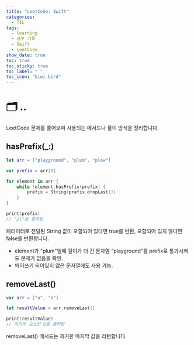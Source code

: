 ```yaml
---
title: "LeetCode: Swift"
categories:
  - TIL
tags:
  - learning
  - 공부 기록
  - Swift
  - LeetCode
show_date: true
toc: true
toc_sticky: true
toc_label: " "
toc_icon: "kiwi-bird"
---
```


# 🗂 ..
  LeetCode 문제를 풀어보며 사용되는 메서드나 풀이 방식을 정리합니다.  

## hasPrefix(_:)  

  ```swift
  let arr = ["playground", "plum", "plow"]

  var prefix = arr[0]

  for element in arr {
      while !element.hasPrefix(prefix) {
          prefix = String(prefix.dropLast())
      }
  }

  print(prefix)
  // "pl"을 출력함.
  ```
  패러미터로 전달된 String 값이 포함되어 있다면 true를 반환, 포함되어 있지 않다면 false를 반환합니다.
  - element가 "plum"일때 길이가 더 긴 문자열 "playground"를 prefix로 통과시켜도 문제가 없음을 확인.
  - 띄어쓰기 되어있지 않은 문자열에도 사용 가능.  

## removeLast()  

  ```swift
  var arr = ["a", "b"]

  let resultValue = arr.removeLast()

  print(resultValue)
  // 마지막 요소인 b를 출력함
  ```  

  removeLast() 메서드는 제거한 마지막 값을 리턴합니다. 
